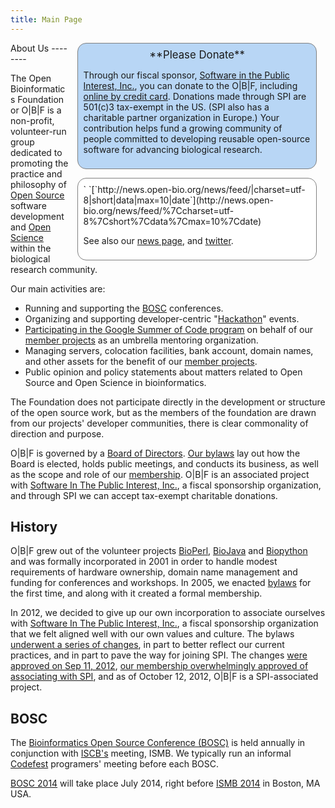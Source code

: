 ```yaml
---
title: Main Page
---
```


<div style="float:right;">
<div style="width:26em; background-color: rgb(184,214,245); border: 1px solid grey; border-radius: 1em; margin: 0em 1em 0em 1em; padding: 0.6em;">
<span style="font-size: larger">

<center>
**Please Donate**

</center>
</span>

Through our fiscal sponsor, [Software in the Public Interest,
Inc.](http://spi-inc.org/donations), you can donate to the O|B|F,
including [online by credit
card](https://co.clickandpledge.com/advanced/default.aspx?wid=66788#).
Donations made through SPI are 501(c)3 tax-exempt in the US. (SPI also
has a charitable partner organization in Europe.) Your contribution
helps fund a growing community of people committed to developing
reusable open-source software for advancing biological research.

</div>
<div style="width:26em; background-color: white; border: 1px solid grey; border-radius: 1em; margin: 1em 1em 0em 1em; padding: 0.6em;">
` `<rss>[`http://news.open-bio.org/news/feed/|charset=utf-8|short|data|max=10|date`](http://news.open-bio.org/news/feed/%7Ccharset=utf-8%7Cshort%7Cdata%7Cmax=10%7Cdate)</rss>

See also our [news page](News "wikilink"), and
[twitter](http://twitter.com/obf_news).

</div>
</div>
About Us
--------

The Open Bioinformatics Foundation or O|B|F is a non-profit,
volunteer-run group dedicated to promoting the practice and philosophy
of [Open Source](wp:open_source "wikilink") software development and
[Open Science](wp:Open_science "wikilink") within the biological
research community.

Our main activities are:

-   Running and supporting the [BOSC](BOSC "wikilink") conferences.
-   Organizing and supporting developer-centric
    "[Hackathon](Hackathon "wikilink")" events.
-   [ Participating in the Google Summer of Code
    program](Google_Summer_of_Code "wikilink") on behalf of our [ member
    projects](Projects "wikilink") as an umbrella
    mentoring organization.
-   Managing servers, colocation facilities, bank account, domain names,
    and other assets for the benefit of our [ member
    projects](Projects "wikilink").
-   Public opinion and policy statements about matters related to Open
    Source and Open Science in bioinformatics.

The Foundation does not participate directly in the development or
structure of the open source work, but as the members of the foundation
are drawn from our projects' developer communities, there is clear
commonality of direction and purpose.

O|B|F is governed by a [Board of Directors](Board "wikilink"). [ Our
bylaws](:File:OBF-Bylaws.pdf "wikilink") lay out how the Board is
elected, holds public meetings, and conducts its business, as well as
the scope and role of our [
membership](Open_Bioinformatics_Foundation:Membership_application "wikilink").
O|B|F is an associated project with [Software In The Public Interest,
Inc.](http://spi-inc.org/), a fiscal sponsorship organization, and
through SPI we can accept tax-exempt charitable donations.

History
-------

O|B|F grew out of the volunteer projects [BioPerl](BioPerl "wikilink"),
[BioJava](BioJava "wikilink") and [Biopython](Biopython "wikilink") and
was formally incorporated in 2001 in order to handle modest requirements
of hardware ownership, domain name management and funding for
conferences and workshops. In 2005, we enacted [
bylaws](:File:OBF-Bylaws.pdf "wikilink") for the first time, and along
with it created a formal membership.

In 2012, we decided to give up our own incorporation to associate
ourselves with [Software In The Public Interest,
Inc.](http://spi-inc.org/), a fiscal sponsorship organization that we
felt aligned well with our own values and culture. The bylaws [underwent
a series of changes](https://github.com/OBF/obf-docs/pull/8), in part to
better reflect our current practices, and in part to pave the way for
joining SPI. The changes [ were approved on Sep 11,
2012](Minutes:2012_Sep_ConfCall "wikilink"), [our membership
overwhelmingly approved of associating with
SPI](http://vote.heliosvoting.org/helios/e/OBFjoiningSPI), and as of
October 12, 2012, O|B|F is a SPI-associated project.

BOSC
----

The [Bioinformatics Open Source Conference (BOSC)](BOSC "wikilink") is
held annually in conjunction with [ISCB's](http://www.iscb.org) meeting,
ISMB. We typically run an informal [Codefest](Codefest "wikilink")
programers' meeting before each BOSC.

[BOSC 2014](BOSC_2014 "wikilink") will take place July 2014, right
before [ISMB 2014](http://www.iscb.org/ismb2014) in Boston, MA USA.
